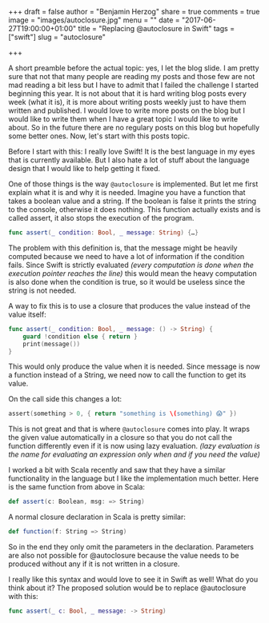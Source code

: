 +++
draft = false
author = "Benjamin Herzog"
share = true
comments = true
image = "images/autoclosure.jpg"
menu = ""
date = "2017-06-27T19:00:00+01:00"
title = "Replacing @autoclosure in Swift"
tags = ["swift"]
slug = "autoclosure"

+++

A short preamble before the actual topic: yes, I let the blog slide. I am pretty sure that not that many people are reading my posts and those few are not mad reading a bit less but I have to admit that I failed the challenge I started beginning this year. It is not about that it is hard writing blog posts every week (what it is), it is more about writing posts weekly just to have them written and published. I would love to write more posts on the blog but I would like to write them when I have a great topic I would like to write about. So in the future there are no regulary posts on this blog but hopefully some better ones. Now, let's start with this posts topic.

Before I start with this: I really love Swift! It is the best language in my eyes that is currently available. But I also hate a lot of stuff about the language design that I would like to help getting it fixed.

One of those things is the way `@autoclosure` is implemented. But let me first explain what it is and why it is needed. Imagine you have a function that takes a boolean value and a string. If the boolean is false it prints the string to the console, otherwise it does nothing. This function actually exists and is called assert, it also stops the execution of the program.

```Swift
func assert(_ condition: Bool, _ message: String) {…}
```

The problem with this definition is, that the message might be heavily computed because we need to have a lot of information if the condition fails. Since Swift is strictly evaluated *(every computation is done when the execution pointer reaches the line)* this would mean the heavy computation is also done when the condition is true, so it would be useless since the string is not needed.

A way to fix this is to use a closure that produces the value instead of the value itself:

```Swift
func assert(_ condition: Bool, _ message: () -> String) {
    guard !condition else { return }
    print(message())
}
```

This would only produce the value when it is needed. Since message is now a function instead of a String, we need now to call the function to get its value.

On the call side this changes a lot:

```Swift
assert(something > 0, { return "something is \(something) 😱" })
```

This is not great and that is where `@autoclosure` comes into play. It wraps the given value automatically in a closure so that you do not call the function differently even if it is now using lazy evaluation. *(lazy evaluation is the name for evaluating an expression only when and if you need the value)*

I worked a bit with Scala recently and saw that they have a similar functionality in the language but I like the implementation much better. Here is the same function from above in Scala:

```Scala
def assert(c: Boolean, msg: => String)
```

A normal closure declaration in Scala is pretty similar:

```Scala
def function(f: String => String)
```

So in the end they only omit the parameters in the declaration. Parameters are also not possible for @autoclosure because the value needs to be produced without any if it is not written in a closure.

I really like this syntax and would love to see it in Swift as well! What do you think about it? The proposed solution would be to replace @autoclosure with this:

```Swift
func assert(_ c: Bool, _ message: -> String)
```
